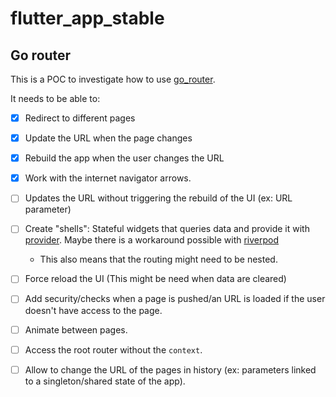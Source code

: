 # flutter_app_stable

## Go router

This is a POC to investigate how to use [go_router](https://pub.dev/packages/go_router).


It needs to be able to:
- [x] Redirect to different pages
- [x] Update the URL when the page changes
- [x] Rebuild the app when the user changes the URL
- [x] Work with the internet navigator arrows.
- [ ] Updates the URL without triggering the rebuild of the UI (ex: URL parameter)
- [ ] Create "shells": Stateful widgets that queries data and provide it with [provider](https://pub.dev/packages/provider). 
  Maybe there is a workaround possible with [riverpod](https://pub.dev/packages/riverpod)
  - This also means that the routing might need to be nested.
- [ ] Force reload the UI (This might be need when data are cleared)
- [ ] Add security/checks when a page is pushed/an URL is loaded if the user doesn't have access to the page.
- [ ] Animate between pages.
- [ ] Access the root router without the `context`.
- [ ] Allow to change the URL of the pages in history (ex: parameters linked to a singleton/shared state of the app).

